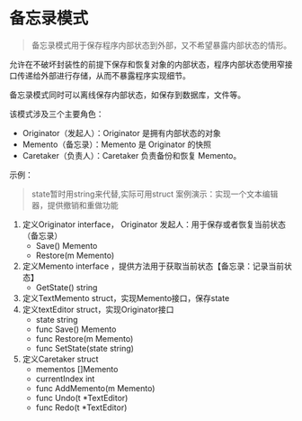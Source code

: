 # 备忘录模式
> 备忘录模式用于保存程序内部状态到外部，又不希望暴露内部状态的情形。

允许在不破坏封装性的前提下保存和恢复对象的内部状态，程序内部状态使用窄接口传递给外部进行存储，从而不暴露程序实现细节。

备忘录模式同时可以离线保存内部状态，如保存到数据库，文件等。

该模式涉及三个主要角色：
- Originator（发起人）：Originator 是拥有内部状态的对象
- Memento（备忘录）：Memento 是 Originator 的快照
- Caretaker（负责人）：Caretaker 负责备份和恢复 Memento。


示例：
> state暂时用string来代替,实际可用struct
> 案例演示：实现一个文本编辑器，提供撤销和重做功能

1. 定义Originator interface， Originator 发起人：用于保存或者恢复当前状态（备忘录）
   - Save() Memento
   - Restore(m Memento)
2. 定义Memento interface ，提供方法用于获取当前状态【备忘录：记录当前状态】
    - GetState() string
3. 定义TextMemento struct，实现Memento接口，保存state
4. 定义textEditor struct，实现Originator接口
    - state string
    - func Save() Memento 
    - func Restore(m Memento)
    - func SetState(state string)
5. 定义Caretaker struct 
   - mementos     []Memento
   - currentIndex int
   - func AddMemento(m Memento)
   - func Undo(t *TextEditor)
   - func Redo(t *TextEditor)


